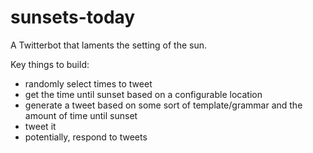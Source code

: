 # sunsets-today
A Twitterbot that laments the setting of the sun.

Key things to build:

- randomly select times to tweet 
- get the time until sunset based on a configurable location
- generate a tweet based on some sort of template/grammar and the amount of time
  until sunset
- tweet it 
- potentially, respond to tweets

